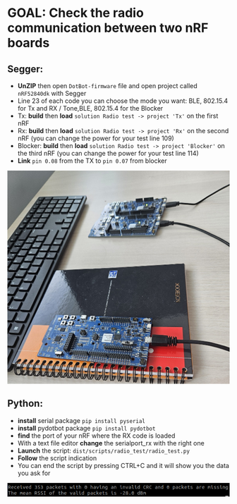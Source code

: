 # GOAL: Check the radio communication between two nRF boards

## Segger:
  * **UnZIP** then open `DotBot-firmware` file and open project called `nRF52840dk` with Segger
  * Line 23 of each code you can choose the mode you want: BLE, 802.15.4 for Tx and RX /  Tone,BLE, 802.15.4 for the Blocker
  * Tx: **build** then **load** `solution Radio test -> project 'Tx'` on the first nRF
  * Rx: **build** then **load** `solution Radio test -> project 'Rx'` on the second nRF (you can change the power for your test line 109)
  * Blocker: **build** then **load** `solution Radio test -> project 'Blocker'` on the third nRF (you can change the power for your test line 114)
  * **Link** `pin 0.08` from the TX to `pin 0.07` from blocker

  ![Démo](../doc/sphinx/_static/images/radio_test_setup.jpg)
    
 ## Python:
  * **install** serial package `pip install pyserial`
  * **install** pydotbot package `pip install pydotbot`
  * **find** the port of your nRF where the RX code is loaded
  * With a text file editor **change** the serialport_rx with the right one
  * **Launch** the script: `dist/scripts/radio_test/radio_test.py`
  * **Follow** the script indication
  * You can end the script by pressing CTRL+C and it will show you the data you ask for

  ![Python](../doc/sphinx/_static/images/radio_test_demo_python.png)
  
